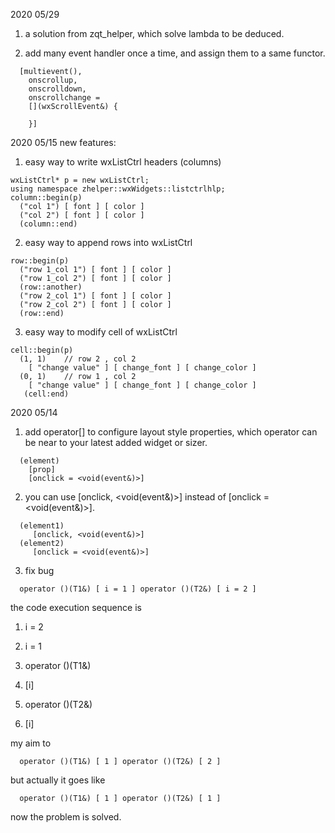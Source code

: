 2020 05/29

1. a solution from zqt_helper, which solve lambda to be deduced.

2. add many event handler once a time, and assign them to a same functor.
```
  [multievent(),
    onscrollup,
    onscrolldown,
    onscrollchange = 
    [](wxScrollEvent&) {
    
    }]
```

2020 05/15
new features:
1. easy way to write wxListCtrl headers (columns)
```
wxListCtrl* p = new wxListCtrl;
using namespace zhelper::wxWidgets::listctrlhlp;
column::begin(p)
  ("col 1") [ font ] [ color ]
  ("col 2") [ font ] [ color ]
  (column::end)
```

2. easy way to append rows into wxListCtrl
```
row::begin(p)
  ("row 1_col 1") [ font ] [ color ]
  ("row 1_col 2") [ font ] [ color ]
  (row::another)
  ("row 2_col 1") [ font ] [ color ]
  ("row 2_col 2") [ font ] [ color ]
  (row::end)
```

3. easy way to modify cell of wxListCtrl
```
cell::begin(p)
  (1, 1)    // row 2 , col 2
    [ "change value" ] [ change_font ] [ change_color ]
  (0, 1)    // row 1 , col 2
    [ "change value" ] [ change_font ] [ change_color ]
   (cell:end)
```


2020 05/14
1. add operator[] to configure layout style properties, which operator can be near to your latest added widget or sizer.
```
  (element)
    [prop]
    [onclick = <void(event&)>]
```
2. you can use \[onclick, <void(event&)>] instead of \[onclick = <void(event&)>]. 
```
  (element1)
     [onclick, <void(event&)>]
  (element2)
     [onclick = <void(event&)>]
```
3. fix bug
```
  operator ()(T1&) [ i = 1 ] operator ()(T2&) [ i = 2 ]
```
the code execution sequence is 

1. i = 2

2. i = 1

3. operator ()(T1&)

4. \[i]

5. operator ()(T2&)

6. \[i]

my aim to 
```
  operator ()(T1&) [ 1 ] operator ()(T2&) [ 2 ]
```
but actually it goes like
```
  operator ()(T1&) [ 1 ] operator ()(T2&) [ 1 ]
```
now the problem is solved.
